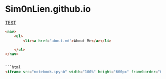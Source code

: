 # Sim0nLien.github.io


[TEST](Compression/Images/FELIC.md)  

```html
<nav>
    <ul>
        <li><a href="about.md">About Me</a></li>

    </ul>
</nav>


```html
<iframe src="notebook.ipynb" width="100%" height="600px" frameborder="0"></iframe>
```